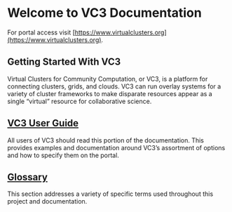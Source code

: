 # Welcome to VC3 Documentation

For portal access visit [https://www.virtualclusters.org](https://www.virtualclusters.org).

## Getting Started With VC3

Virtual Clusters for Community Computation, or VC3, is a platform for connecting
clusters, grids, and clouds. VC3 can run overlay systems for a variety of
cluster frameworks to make disparate resources appear as a single “virtual”
resource for collaborative science.


## [VC3 User Guide](userguide/gettingstarted.md)

All users of VC3 should read this portion of the documentation. This provides examples and documentation around VC3’s assortment of options and how to specify them on the portal.

## [Glossary](glossary.md)

This section addresses a variety of specific terms used throughout this project
and documentation.
